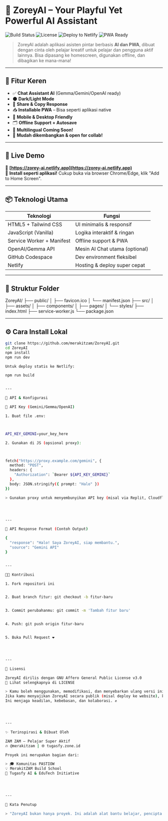 # 🤖 ZoreyAI – Your Playful Yet Powerful AI Assistant

![Build Status](https://img.shields.io/github/actions/workflow/status/merakitzam/ZoreyAI/deploy.yml?style=for-the-badge)
![License](https://img.shields.io/github/license/merakitzam/ZoreyAI?style=for-the-badge)
![Deploy to Netlify](https://img.shields.io/netlify/1234abcd-ef56-gh78-ijkl-90mnopqrstuv?label=Netlify%20Status&style=for-the-badge)
![PWA Ready](https://img.shields.io/badge/PWA-ready-orange?style=for-the-badge)

> ZoreyAI adalah aplikasi asisten pintar berbasis **AI dan PWA**, dibuat dengan cinta oleh pelajar kreatif untuk pelajar dan pengguna aktif lainnya. Bisa dipasang ke homescreen, digunakan offline, dan dibagikan ke mana-mana!

---

## 🧠 Fitur Keren

- ✅ **Chat Assistant AI** (Gemma/Gemini/OpenAI ready)
- 🌑 **Dark/Light Mode**
- 🔗 **Share & Copy Response**
- 📥 **Installable PWA** – Bisa seperti aplikasi native
- 📲 **Mobile & Desktop Friendly**
- 🗂️ **Offline Support + Autosave**
- 💬 **Multilingual Coming Soon!**
- 🔧 **Mudah dikembangkan & open for collab!**

---

## 🚀 Live Demo

🔗 **[https://zorey-ai.netlify.app](https://zorey-ai.netlify.app)**  
📱 **Install seperti aplikasi!** Cukup buka via browser Chrome/Edge, klik "Add to Home Screen".

---

## 📦 Teknologi Utama

| Teknologi       | Fungsi                         |
|----------------|--------------------------------|
| HTML5 + Tailwind CSS | UI minimalis & responsif     |
| JavaScript (Vanilla) | Logika interaktif & ringan   |
| Service Worker + Manifest | Offline support & PWA    |
| OpenAI/Gemma API | Mesin AI Chat utama (optional) |
| GitHub Codespace | Dev environment fleksibel     |
| Netlify         | Hosting & deploy super cepat   |

---

## 📁 Struktur Folder

ZoreyAI/ ├── public/ │   ├── favicon.ico │   └── manifest.json ├── src/ │   ├── assets/ │   ├── components/ │   ├── pages/ │   └── styles/ ├── index.html ├── service-worker.js └── package.json

---

## ⚙️ Cara Install Lokal

```bash
git clone https://github.com/merakitzam/ZoreyAI.git
cd ZoreyAI
npm install
npm run dev

Untuk deploy statis ke Netlify:

npm run build


---

📖 API & Konfigurasi

🔐 API Key (Gemini/Gemma/OpenAI)

1. Buat file .env:



API_KEY_GEMINI=your_key_here

2. Gunakan di JS (opsional proxy):



fetch("https://proxy.example.com/gemini", {
  method: "POST",
  headers: {
    "Authorization": `Bearer ${API_KEY_GEMINI}`
  },
  body: JSON.stringify({ prompt: "Halo" })
})

> Gunakan proxy untuk menyembunyikan API key (misal via Replit, Cloudflare Worker, atau backend sederhana Node.js).




---

🧩 API Response Format (Contoh Output)

{
  "response": "Halo! Saya ZoreyAI, siap membantu.",
  "source": "Gemini API"
}


---

🧑‍💻 Kontribusi

1. Fork repositori ini


2. Buat branch fitur: git checkout -b fitur-baru


3. Commit perubahanmu: git commit -m 'Tambah fitur baru'


4. Push: git push origin fitur-baru


5. Buka Pull Request ❤️




---

📜 Lisensi

ZoreyAI dirilis dengan GNU Affero General Public License v3.0
📄 Lihat selengkapnya di LICENSE

> Kamu boleh menggunakan, memodifikasi, dan menyebarkan ulang versi ini.
Jika kamu menyajikan ZoreyAI secara publik (misal deploy ke website), kamu wajib membagikan kode sumbernya juga.
Ini menjaga keadilan, kebebasan, dan kolaborasi. ✊




---

✨ Terinspirasi & Dibuat Oleh

ZAM ZAM – Pelajar Super Aktif
🔥 @merakitzam | 🌐 tugasfy.zone.id

Proyek ini merupakan bagian dari:

> 🎓 Komunitas PASTIOW
💡 MerakitZAM Build School
🚀 Tugasfy AI & EduTech Initiative




---

💬 Kata Penutup

> "ZoreyAI bukan hanya proyek. Ini adalah alat bantu belajar, pencipta produktivitas, dan permulaan revolusi AI versi pelajar."
